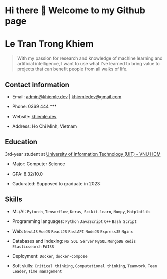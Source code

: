 # Hi there 👋 Welcome to my Github page

<!--
**khiemledev/khiemledev** is a ✨ _special_ ✨ repository because its `README.md` (this file) appears on your GitHub profile.

Here are some ideas to get you started:

- 🔭 I’m currently working on ...
- 🌱 I’m currently learning ...
- 👯 I’m looking to collaborate on ...
- 🤔 I’m looking for help with ...
- 💬 Ask me about ...
- 📫 How to reach me: ...
- 😄 Pronouns: ...
- ⚡ Fun fact: ...
-->

# Le Tran Trong Khiem

> With my passion for research and knowledge of machine learning and artificial intelligence, I want to use what I've learned to bring value to projects that can benefit people from all walks of life. 

## Contact information

- Email: [admin@khiemle.dev](mailto:admin@khiemle.dev) | [khiemledev@gmail.com](mailto:khiemledev@gmail.com)

- Phone: 0369 444 ***

- Website: [khiemle.dev](https://khiemle.dev)

- Address: Ho Chi Minh, Vietnam

## Education

3rd-year student at [University of Information Technology (UIT) - VNU HCM](https://en.uit.edu.vn/overview-vnuhcm-university-information-technology)

- Major: Computer Science

- GPA: 8.32/10.0

- Gadurated: Supposed to graduate in 2023

## Skills

- ML/AI: `Pytorch`, `Tensorflow`, `Keras`, `Scikit-learn`, `Numpy`, `Matplotlib`

- Programming languages: `Python` `JavaScript` `C++` `Bash Script`

- Web: `NextJS` `VueJS` `ReactJS` `FastAPI` `NodeJS` `ExpressJS` `Nginx`

- Databases and indexing: `MS SQL Server` `MySQL` `MongoDB` `Redis` `Elasticsearch` `FAISS`

- Deployment: `Docker`, `docker-compose`

- Soft skills: `Critical thinking`, `Computational thinking`, `Teamwork`, `Team Leader`, `Time management`